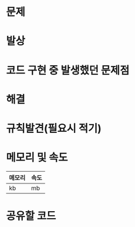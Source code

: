 # 문제 



# 발상



# 코드 구현 중 발생했던 문제점



# 해결


# 규칙발견(필요시 적기)


# 메모리 및 속도

| **메모리**      | **속도**       |
|---------------|------------------|
|    kb|   mb |

# 공유할 코드
```java
```
